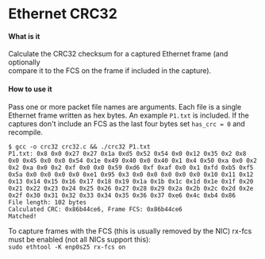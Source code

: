 # Ethernet CRC32


#### What is it


Calculate the CRC32 checksum for a captured Ethernet frame (and optionally  
compare it to the FCS on the frame if included in the capture).


#### How to use it

Pass one or more packet file names are arguments. Each file is a single  
Ethernet frame written as hex bytes. An example `P1.txt` is included. If the  
captures don't include an FCS as the last four bytes set `has_crc = 0` and  
recompile.

```
$ gcc -o crc32 crc32.c && ./crc32 P1.txt 
P1.txt: 0x8 0x0 0x27 0x27 0x1a 0xd5 0x52 0x54 0x0 0x12 0x35 0x2 0x8 0x0 0x45 0x0 0x0 0x54 0x1e 0x49 0x40 0x0 0x40 0x1 0x4 0x50 0xa 0x0 0x2 0x2 0xa 0x0 0x2 0xf 0x0 0x0 0x59 0xd6 0xf 0xaf 0x0 0x1 0xfd 0xb5 0xf5 0x5a 0x0 0x0 0x0 0x0 0xe1 0x95 0x3 0x0 0x0 0x0 0x0 0x0 0x10 0x11 0x12 0x13 0x14 0x15 0x16 0x17 0x18 0x19 0x1a 0x1b 0x1c 0x1d 0x1e 0x1f 0x20 0x21 0x22 0x23 0x24 0x25 0x26 0x27 0x28 0x29 0x2a 0x2b 0x2c 0x2d 0x2e 0x2f 0x30 0x31 0x32 0x33 0x34 0x35 0x36 0x37 0xe6 0x4c 0xb4 0x86 
File length: 102 bytes
Calculated CRC: 0x86b44ce6, Frame FCS: 0x86b44ce6
Matched!
```
To capture frames with the FCS (this is usually removed by the NIC) rx-fcs  
must be enabled (not all NICs support this):  
`sudo ethtool -K enp0s25 rx-fcs on`  
